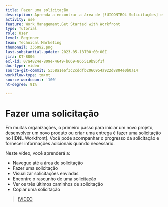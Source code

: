 ```yaml
---
title: Fazer uma solicitação
description: Aprenda a encontrar a área de [!UICONTROL Solicitações] e faça uma solicitação no [!DNL  Workfront]. Em seguida, saiba como visualizar solicitações enviadas e rascunhos.
activity: use
feature: Work Management,Get Started with Workfront
type: Tutorial
role: User
level: Beginner
team: Technical Marketing
thumbnail: 336092.png
last-substantial-update: 2023-05-18T00:00:00Z
jira: KT-8806
exl-id: 07a4824e-809e-4649-b669-865519b95f1f
doc-type: video
source-git-commit: 5358a1e6f3c2cddfb2066954a922d8804e0b0a14
workflow-type: tm+mt
source-wordcount: '100'
ht-degree: 91%

---
```


# Fazer uma solicitação

Em muitas organizações, o primeiro passo para iniciar um novo projeto, desenvolver um novo produto ou criar uma entrega é fazer uma solicitação no [!DNL Workfront]. Você pode acompanhar o progresso da solicitação e fornecer informações adicionais quando necessário.

Neste vídeo, você aprenderá a:

* Navegue até a área de solicitação
* Fazer uma solicitação
* Visualizar solicitações enviadas
* Encontre o rascunho de uma solicitação
* Ver os três últimos caminhos de solicitação
* Copiar uma solicitação

>[!VIDEO](https://video.tv.adobe.com/v/336092/?quality=12&learn=on)
